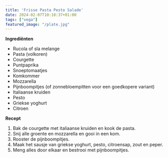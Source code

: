 ```yaml
---
title: 'Frisse Pasta Pesto Salade'
date: 2024-02-07T10:10:37+01:00
tags: ["vega"]
featured_image: "/plate.jpg"
---
```


**Ingrediënten**
- Rucola of sla melange 
- Pasta (volkoren)
- Courgette
- Puntpaprika
- Snoeptomaatjes
- Komkommer 
- Mozzarella 
- Pijnboompitjes (of zonnebloempitten voor een goedkopere variant)
- Italiaanse kruiden
- Pesto
- Griekse yoghurt
- Citroen

**Recept**
1. Bak de courgette met italiaanse kruiden en kook de pasta.
2. Snij alle groente en mozzarella en gooi in een kom. 
3. Rooster de pijnboompitjes.
4. Maak het sausje van griekse yoghurt, pesto, citroensap, zout en peper.
5. Meng alles door elkaar en bestrooi met pijnboompitjes.